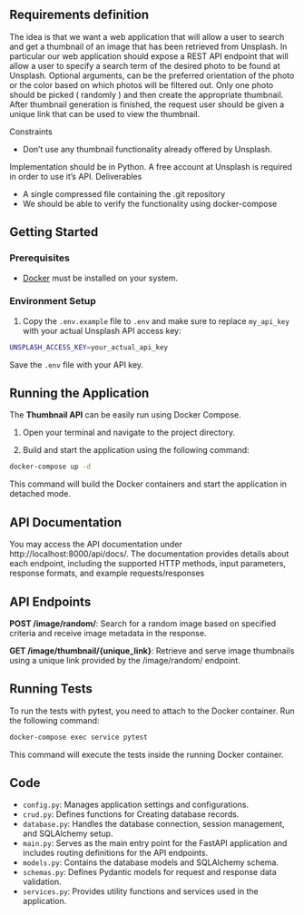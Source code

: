 ## Requirements definition

The idea is that we want a web application that will allow a user to search and get a thumbnail of an image
that has been retrieved from Unsplash. In particular our web application should expose a REST API
endpoint that will allow a user to specify a search term of the desired photo to be found at Unsplash.
Optional arguments, can be the preferred orientation of the photo or the color based on which photos will
be filtered out. Only one photo should be picked ( randomly ) and then create the appropriate thumbnail.
After thumbnail generation is finished, the request user should be given a unique link that can be used to
view the thumbnail.

Constraints
- Don’t use any thumbnail functionality already offered by Unsplash.

Implementation should be in Python. A free account at Unsplash is required in order to use it’s API.
Deliverables
- A single compressed file containing the .git repository
- We should be able to verify the functionality using docker-compose

## Getting Started

### Prerequisites

- [Docker](https://www.docker.com/) must be installed on your system.

### Environment Setup

1. Copy the `.env.example` file to `.env` and make sure to replace `my_api_key` with your actual Unsplash API access key:

```sh
UNSPLASH_ACCESS_KEY=your_actual_api_key
```

Save the `.env` file with your API key.

## Running the Application

The **Thumbnail API** can be easily run using Docker Compose.

1. Open your terminal and navigate to the project directory.

2. Build and start the application using the following command:

```sh
docker-compose up -d
```
This command will build the Docker containers and start the application in detached mode.

## API Documentation
You may access the API documentation under http://localhost:8000/api/docs/. The documentation provides details about each endpoint, including the supported HTTP methods, input parameters, response formats, and example requests/responses

## API Endpoints

**POST /image/random/**: Search for a random image based on specified criteria and receive image metadata in the response.

**GET /image/thumbnail/{unique_link}**: Retrieve and serve image thumbnails using a unique link provided by the /image/random/ endpoint.

## Running Tests
To run the tests with pytest, you need to attach to the Docker container. Run the following command:

```sh
docker-compose exec service pytest
```
This command will execute the tests inside the running Docker container.

## Code

- `config.py`: Manages application settings and configurations.
- `crud.py`: Defines functions for Creating database records.
- `database.py`: Handles the database connection, session management, and SQLAlchemy setup.
- `main.py`: Serves as the main entry point for the FastAPI application and includes routing definitions for the API endpoints.
- `models.py`: Contains the database models and SQLAlchemy schema.
- `schemas.py`: Defines Pydantic models for request and response data validation.
- `services.py`: Provides utility functions and services used in the application.